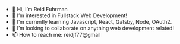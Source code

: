 - 👋 Hi, I’m Reid Fuhrman
- 👀 I’m interested in Fullstack Web Development!
- 🌱 I’m currently learning Javascript, React, Gatsby, Node, OAuth2.
- 💞️ I’m looking to collaborate on anything web development related!
- 📫 How to reach me: reidjf77@gmail

<!---
rjfuhrman42/rjfuhrman42 is a ✨ special ✨ repository because its `README.md` (this file) appears on your GitHub profile.
You can click the Preview link to take a look at your changes.
--->
